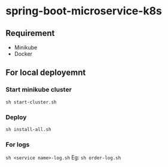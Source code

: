 # spring-boot-microservice-k8s

## Requirement
- Minikube
- Docker

## For local deployemnt 
### Start minikube cluster 
``sh start-cluster.sh``

### Deploy 
``sh install-all.sh``

### For logs
``sh <service name>-log.sh`` 
Eg: ``sh order-log.sh``
